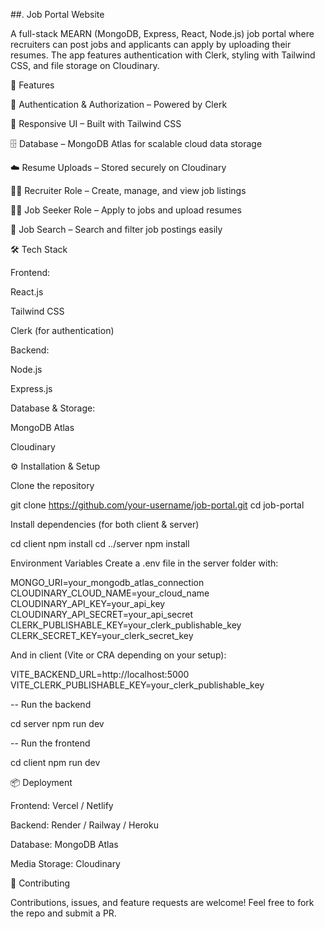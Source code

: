 ##. Job Portal Website

A full-stack MEARN (MongoDB, Express, React, Node.js) job portal where recruiters can post jobs and applicants can apply by uploading their resumes.
The app features authentication with Clerk, styling with Tailwind CSS, and file storage on Cloudinary.

🚀 Features

🔐 Authentication & Authorization – Powered by Clerk

🎨 Responsive UI – Built with Tailwind CSS

🗄️ Database – MongoDB Atlas
 for scalable cloud data storage

☁️ Resume Uploads – Stored securely on Cloudinary

👨‍💼 Recruiter Role – Create, manage, and view job listings

👩‍💻 Job Seeker Role – Apply to jobs and upload resumes

🔎 Job Search – Search and filter job postings easily

🛠️ Tech Stack

Frontend:

React.js

Tailwind CSS

Clerk (for authentication)

Backend:

Node.js

Express.js

Database & Storage:

MongoDB Atlas

Cloudinary

⚙️ Installation & Setup

Clone the repository

git clone https://github.com/your-username/job-portal.git
cd job-portal


Install dependencies (for both client & server)

cd client
npm install
cd ../server
npm install


Environment Variables
Create a .env file in the server folder with:

MONGO_URI=your_mongodb_atlas_connection
CLOUDINARY_CLOUD_NAME=your_cloud_name
CLOUDINARY_API_KEY=your_api_key
CLOUDINARY_API_SECRET=your_api_secret
CLERK_PUBLISHABLE_KEY=your_clerk_publishable_key
CLERK_SECRET_KEY=your_clerk_secret_key


And in client (Vite or CRA depending on your setup):

VITE_BACKEND_URL=http://localhost:5000
VITE_CLERK_PUBLISHABLE_KEY=your_clerk_publishable_key


-- Run the backend

cd server
npm run dev


-- Run the frontend

cd client
npm run dev


📦 Deployment

Frontend: Vercel / Netlify

Backend: Render / Railway / Heroku

Database: MongoDB Atlas

Media Storage: Cloudinary

🤝 Contributing

Contributions, issues, and feature requests are welcome!
Feel free to fork the repo and submit a PR.
